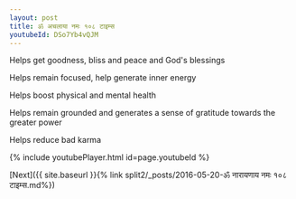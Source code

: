 ```yaml
---
layout: post
title: ॐ अचलाया नमः १०८ टाइम्स
youtubeId: DSo7Yb4vQJM
---
```

 
 
Helps get goodness, bliss and peace and God's blessings
 
Helps remain focused, help generate inner energy 
 
Helps boost physical and mental health 
 
Helps remain grounded and generates a sense of gratitude towards the greater power 
 
Helps reduce bad karma
 
 
 
 


{% include youtubePlayer.html id=page.youtubeId %}
 
[Next]({{ site.baseurl }}{% link  split2/_posts/2016-05-20-ॐ नारायणाय नमः १०८ टाइम्स.md%})
 

